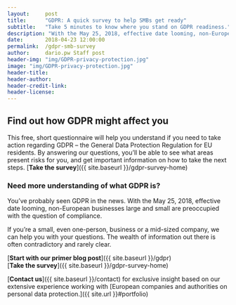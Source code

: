 ```yaml
---
layout:     post
title:      "GDPR: A quick survey to help SMBs get ready"
subtitle:   "Take 5 minutes to know where you stand on GDPR readiness."
description: "With the May 25, 2018, effective date looming, non-European businesses large and small are preoccupied with the question of compliance. Find out if GDPR affects your organization"
date:       2018-04-23 12:00:00
permalink:  /gdpr-smb-survey
author:     dario.pw Staff post
header-img: "img/GDPR-privacy-protection.jpg"
image: "img/GDPR-privacy-protection.jpg"
header-title:
header-author:
header-credit-link:
header-license:
---
```


## Find out how GDPR might affect you

This free, short questionnaire will help you understand if you need to take action regarding GDPR – the General Data Protection Regulation for EU residents. By answering our questions, you’ll be able to see what areas present risks for you, and get important information on how to take the next steps. [**Take the survey**]({{ site.baseurl }}/gdpr-survey-home)

### Need more understanding of what GDPR is?
You’ve probably seen GDPR in the news. With the May 25, 2018, effective date looming, non-European businesses large and small are preoccupied with the question of compliance.

If you’re a small, even one-person, business or a mid-sized company, we can help you with your questions. The wealth of information out there is often contradictory and rarely clear.


[**Start with our primer blog post**]({{ site.baseurl }}/gdpr)  
[**Take the survey**]({{ site.baseurl }}/gdpr-survey-home)  

[**Contact us**]({{ site.baseurl }}/contact) for exclusive insight based on our extensive experience working with [European companies and authorities on personal data protection.]({{ site.url }}#portfolio)
